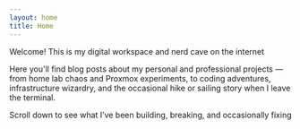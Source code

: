 ```yaml
---
layout: home
title: Home
---
```


Welcome!
This is my digital workspace and nerd cave on the internet

Here you'll find blog posts about my personal and professional projects — from home lab chaos and Proxmox experiments, to coding adventures, infrastructure wizardry, and the occasional hike or sailing story when I leave the terminal.

Scroll down to see what I’ve been building, breaking, and occasionally fixing
